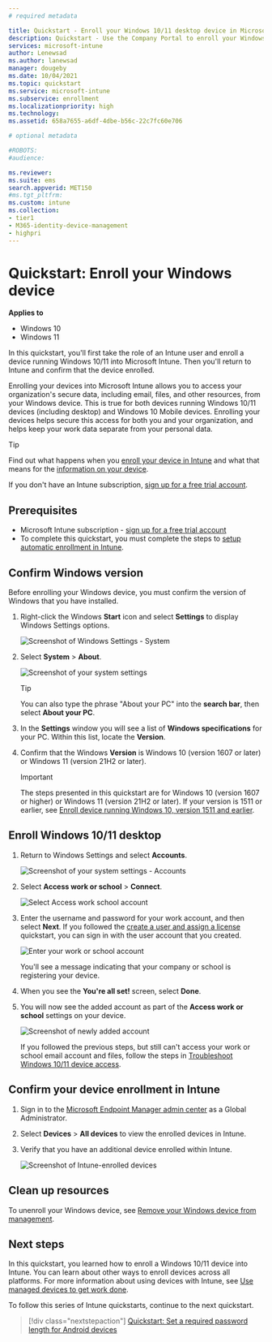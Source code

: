 ```yaml
---
# required metadata

title: Quickstart - Enroll your Windows 10/11 desktop device in Microsoft Intune
description: Quickstart - Use the Company Portal to enroll your Windows 10/11 desktop device into Microsoft Intune.
services: microsoft-intune
author: Lenewsad
ms.author: lanewsad
manager: dougeby
ms.date: 10/04/2021
ms.topic: quickstart
ms.service: microsoft-intune
ms.subservice: enrollment
ms.localizationpriority: high
ms.technology:
ms.assetid: 658a7655-a6df-4dbe-b56c-22c7fc60e706

# optional metadata

#ROBOTS:
#audience:

ms.reviewer: 
ms.suite: ems
search.appverid: MET150
#ms.tgt_pltfrm:
ms.custom: intune
ms.collection:
- tier1
- M365-identity-device-management
- highpri
---
```


# Quickstart: Enroll your Windows device  

**Applies to**
- Windows 10 
- Windows 11 

In this quickstart, you'll first take the role of an Intune user and enroll a device running Windows 10/11 into Microsoft Intune. Then you'll return to Intune and confirm that the device enrolled.  

Enrolling your devices into Microsoft Intune allows you to access your organization's secure data, including email, files, and other resources, from your Windows device. This is true for both devices running Windows 10/11 devices (including desktop) and Windows 10 Mobile devices. Enrolling your devices helps secure this access for both you and your organization, and helps keep your work data separate from your personal data. 

> [!TIP]
> Find out what happens when you [enroll your device in Intune](../user-help/what-happens-if-you-install-the-company-portal-app-and-enroll-your-device-in-intune-windows.md) and what that means for the [information on your device](../user-help/what-info-can-your-company-see-when-you-enroll-your-device-in-intune.md).

If you don't have an Intune subscription, [sign up for a free trial account](../fundamentals/free-trial-sign-up.md).

## Prerequisites

- Microsoft Intune subscription - [sign up for a free trial account](../fundamentals/free-trial-sign-up.md)
- To complete this quickstart, you must complete the steps to [setup automatic enrollment in Intune](quickstart-setup-auto-enrollment.md).

## Confirm Windows version  

Before enrolling your Windows device, you must confirm the version of Windows that you have installed.

1. Right-click the Windows **Start** icon and select **Settings** to display Windows Settings options.

   ![Screenshot of Windows Settings - System](./media/quickstart-enroll-windows-device/quickstart-enroll-windows-device-01.png)

2. Select **System** > **About**. 

   ![Screenshot of your system settings](./media/quickstart-enroll-windows-device/quickstart-enroll-windows-device-02.png)

    > [!TIP]
    > You can also type the phrase "About your PC" into the **search bar**, then select **About your PC**.

3. In the **Settings** window you will see a list of **Windows specifications** for your PC. Within this list, locate the **Version**.

4. Confirm that the Windows **Version** is Windows 10 (version 1607 or later) or Windows 11 (version 21H2 or later). 

    > [!IMPORTANT]
    > The steps presented in this quickstart are for Windows 10 (version 1607 or higher) or Windows 11 (version 21H2 or later). If your version is 1511 or earlier, see [Enroll device running Windows 10, version 1511 and earlier](../user-help/enroll-windows-10-device.md#enroll-windows-10-version-1511-and-earlier-device).  

## Enroll Windows 10/11 desktop

1. Return to Windows Settings and select **Accounts**.

   ![Screenshot of your system settings - Accounts](./media/quickstart-enroll-windows-device/quickstart-enroll-windows-device-03.png)

2. Select **Access work or school** > **Connect**.

    ![Select Access work school account](./media/quickstart-enroll-windows-device/quickstart-enroll-windows-device-04.png)

3. Enter the username and password for your work account, and then select **Next**. If you followed the [create a user and assign a license](../fundamentals/quickstart-create-user.md) quickstart, you can sign in with the user account that you created.  

   ![Enter your work or school account](./media/quickstart-enroll-windows-device/quickstart-enroll-windows-device-05.png)

    You'll see a message indicating that your company or school is registering your device.

4. When you see the **You're all set!** screen, select **Done**.   

5. You will now see the added account as part of the **Access work or school** settings on your device.    

   ![Screenshot of newly added account](./media/quickstart-enroll-windows-device/quickstart-enroll-windows-device-06.png)

    If you followed the previous steps, but still can't access your work or school email account and files, follow the steps in [Troubleshoot Windows 10/11 device access](../user-help/troubleshoot-your-windows-10-device-windows.md).  

## Confirm your device enrollment in Intune  

1. Sign in to the [Microsoft Endpoint Manager admin center](https://go.microsoft.com/fwlink/?linkid=2109431) as a Global Administrator.
2. Select **Devices** > **All devices** to view the enrolled devices in Intune.
3. Verify that you have an additional device enrolled within Intune.

   ![Screenshot of Intune-enrolled devices](./media/quickstart-enroll-windows-device/quickstart-enroll-windows-device-07.png)

## Clean up resources

To unenroll your Windows device, see [Remove your Windows device from management](../user-help/unenroll-your-device-from-intune-windows.md).

## Next steps

In this quickstart, you learned how to enroll a Windows 10/11 device into Intune. You can learn about other ways to enroll devices across all platforms. For more information about using devices with Intune, see [Use managed devices to get work done](../user-help/use-managed-devices-to-get-work-done.md).

To follow this series of Intune quickstarts, continue to the next quickstart.

> [!div class="nextstepaction"]
> [Quickstart: Set a required password length for Android devices](../protect/quickstart-set-password-length-android.md)

